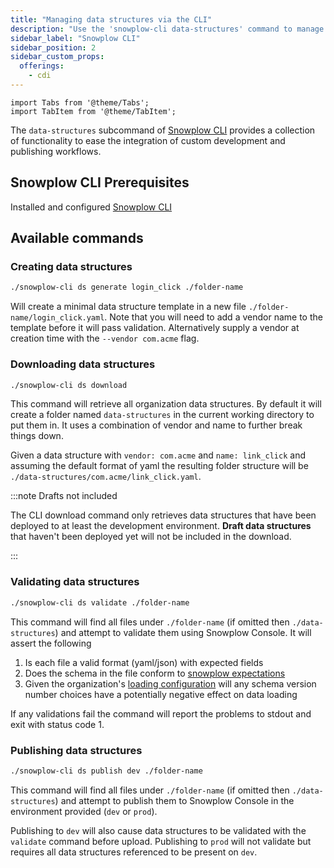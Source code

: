 ```yaml
---
title: "Managing data structures via the CLI"
description: "Use the 'snowplow-cli data-structures' command to manage your data structures."
sidebar_label: "Snowplow CLI"
sidebar_position: 2
sidebar_custom_props:
  offerings:
    - cdi
---
```


```mdx-code-block
import Tabs from '@theme/Tabs';
import TabItem from '@theme/TabItem';
```

The `data-structures` subcommand of [Snowplow CLI](/docs/data-product-studio/snowplow-cli/index.md) provides a collection of functionality to ease the integration of custom development and publishing workflows.

## Snowplow CLI Prerequisites

Installed and configured [Snowplow CLI](/docs/data-product-studio/snowplow-cli/index.md)


## Available commands

### Creating data structures

```bash
./snowplow-cli ds generate login_click ./folder-name

```

Will create a minimal data structure template in a new file `./folder-name/login_click.yaml`. Note that you will need to add a vendor name to the template before it will pass validation. Alternatively supply a vendor at creation time with the `--vendor com.acme` flag.


### Downloading data structures

```bash
./snowplow-cli ds download
```

This command will retrieve all organization data structures. By default it will create a folder named `data-structures` in the current working directory to put them in. It uses a combination of vendor and name to further break things down.

Given a data structure with `vendor: com.acme` and `name: link_click` and assuming the default format of yaml the resulting folder structure will be `./data-structures/com.acme/link_click.yaml`.

:::note Drafts not included

The CLI download command only retrieves data structures that have been deployed to at least the development environment. **Draft data structures** that haven't been deployed yet will not be included in the download.

:::


### Validating data structures

```bash
./snowplow-cli ds validate ./folder-name
```

This command will find all files under `./folder-name` (if omitted then `./data-structures`) and attempt to validate them using Snowplow Console. It will assert the following

1. Is each file a valid format (yaml/json) with expected fields
2. Does the schema in the file conform to [snowplow expectations](/docs/fundamentals/schemas/index.md#the-anatomy-of-a-schema)
3. Given the organization's [loading configuration](/docs/destinations/warehouses-lakes/index.md) will any schema version number choices have a potentially negative effect on data loading

If any validations fail the command will report the problems to stdout and exit with status code 1.


### Publishing data structures

```bash
./snowplow-cli ds publish dev ./folder-name
```

This command will find all files under `./folder-name` (if omitted then `./data-structures`) and attempt to publish them to Snowplow Console in the environment provided (`dev` or `prod`).

Publishing to `dev` will also cause data structures to be validated with the `validate` command before upload. Publishing to `prod` will not validate but requires all data structures referenced to be present on `dev`.

